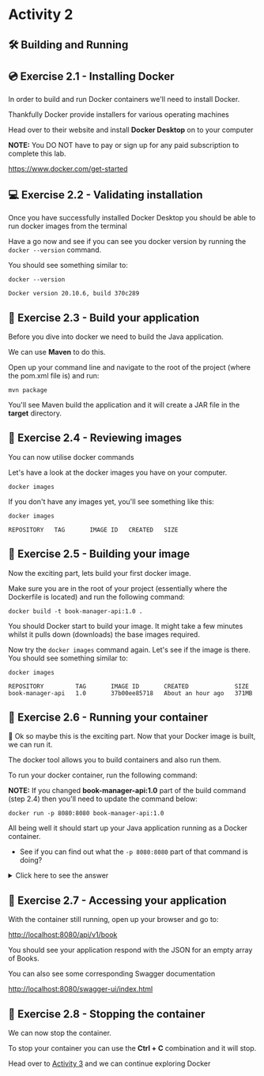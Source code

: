 # Activity 2

## 🛠 Building and Running

## 💿 Exercise 2.1 - Installing Docker

In order to build and run Docker containers we'll need to install Docker.

Thankfully Docker provide installers for various operating machines

Head over to their website and install **Docker Desktop** on to your computer

**NOTE:** You DO NOT have to pay or sign up for any paid subscription to complete this lab. 

https://www.docker.com/get-started

## 💻 Exercise 2.2 - Validating installation

Once you have successfully installed Docker Desktop you should be able to run docker images from the terminal

Have a go now and see if you can see you docker version by running the `docker --version` command.

You should see something similar to:

```
docker --version

Docker version 20.10.6, build 370c289
```

## 🎨 Exercise 2.3 - Build your application

Before you dive into docker we need to build the Java application.

We can use **Maven** to do this.

Open up your command line and navigate to the root of the project (where the pom.xml file is) and run:

```
mvn package
```

You'll see Maven build the application and it will create a JAR file in the **target** directory.

## 🎨 Exercise 2.4 - Reviewing images

You can now utilise docker commands

Let's have a look at the docker images you have on your computer.

```
docker images
```

If you don't have any images yet, you'll see something like this:

```
docker images

REPOSITORY   TAG       IMAGE ID   CREATED   SIZE
```

## 🧰 Exercise 2.5 - Building your image

Now the exciting part, lets build your first docker image.

Make sure you are in the root of your project (essentially where the Dockerfile is located) and run the following command:

```
docker build -t book-manager-api:1.0 .
```

You should Docker start to build your image. It might take a few minutes whilst it pulls down (downloads) the base images required.

Now try the `docker images` command again. Let's see if the image is there. You should see something similar to:

```
docker images

REPOSITORY         TAG       IMAGE ID       CREATED             SIZE
book-manager-api   1.0       37b00ee85718   About an hour ago   371MB
```

## 🧰 Exercise 2.6 - Running your container

🙈 Ok so maybe this is the exciting part. Now that your Docker image is built, we can run it.

The docker tool allows you to build containers and also run them.

To run your docker container, run the following command:

**NOTE:** If you changed **book-manager-api:1.0** part of the build command (step 2.4) then you'll need to update the command below:

```
docker run -p 8080:8080 book-manager-api:1.0
```

All being well it should start up your Java application running as a Docker container.

- See if you can find out what the `-p 8080:8080` part of that command is doing?

<details>
<summary>Click here to see the answer</summary>
<pre>

The **-p** part of the command stands for **publish** a container's ports.

Essentially this says forward ALL requests made on your computer to port 8080 on to port 8080 within the container.

By default, Spring applications start a server listening on port 8080.

</pre>
</details>

## 🎉 Exercise 2.7 - Accessing your application

With the container still running, open up your browser and go to:

[http://localhost:8080/api/v1/book](http://localhost:8080/api/v1/book)

You should see your application respond with the JSON for an empty array of Books.

You can also see some corresponding Swagger documentation

[http://localhost:8080/swagger-ui/index.html](http://localhost:8080/swagger-ui/index.html)

## 🛑 Exercise 2.8 - Stopping the container

We can now stop the container.

To stop your container you can use the **Ctrl + C** combination and it will stop.

Head over to [Activity 3](./activity_3.md) and we can continue exploring Docker





